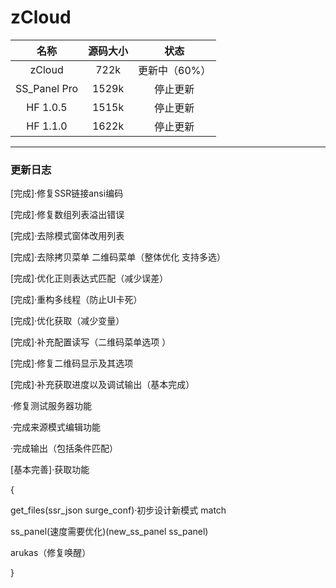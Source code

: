 # zCloud

名称|源码大小|状态
:---------:|:---------:|:---------:
zCloud|722k|更新中（60%）
SS_Panel Pro|1529k|停止更新
HF 1.0.5|1515k|停止更新
HF 1.1.0|1622k|停止更新

-----------------------

### 更新日志

[完成]·修复SSR链接ansi编码

[完成]·修复数组列表溢出错误

[完成]·去除模式窗体改用列表

[完成]·去除拷贝菜单 二维码菜单（整体优化 支持多选）

[完成]·优化正则表达式匹配（减少误差）

[完成]·重构多线程（防止UI卡死）

[完成]·优化获取（减少变量）

[完成]·补充配置读写（二维码菜单选项 ）

[完成]·修复二维码显示及其选项

[完成]·补充获取进度以及调试输出（基本完成）

·修复测试服务器功能

·完成来源模式编辑功能

·完成输出（包括条件匹配）

[基本完善]·获取功能

{

get_files(ssr_json surge_conf)·初步设计新模式 match

ss_panel(速度需要优化)(new_ss_panel ss_panel)

arukas（修复唤醒）

}
